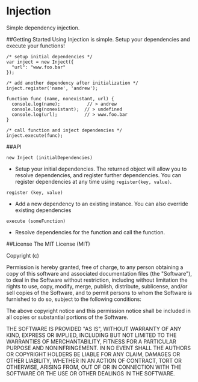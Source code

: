 Injection
=========

Simple dependency injection.


##Getting Started
Using Injection is simple. Setup your dependencies and execute your functions!

	/* setup initial dependencies */
	var inject = new Inject({
	  "url": "www.foo.bar"
	});

	/* add another dependency after initialization */
	inject.register('name', 'andrew');
	
	function func (name, nonexistant, url) {
	  console.log(name);          // > andrew
	  console.log(nonexistant);  // > undefined
	  console.log(url);          // > www.foo.bar
	}
	
	/* call function and inject dependencies */
	inject.execute(func);

##API

```new Inject (initialDependencies)```
 - Setup your initial dependencies. The returned object will allow you to resolve dependencies, and register further dependencies. You can register dependencies at any time using ```register(key, value)```. 

```register (key, value)```
 - Add a new dependency to an existing instance. You can also override existing dependencies

```execute (someFunction)```
 - Resolve dependencies for the function and call the function.

##License
The MIT License (MIT)

Copyright (c) <year> <copyright holders>

Permission is hereby granted, free of charge, to any person obtaining a copy
of this software and associated documentation files (the "Software"), to deal
in the Software without restriction, including without limitation the rights
to use, copy, modify, merge, publish, distribute, sublicense, and/or sell
copies of the Software, and to permit persons to whom the Software is
furnished to do so, subject to the following conditions:

The above copyright notice and this permission notice shall be included in
all copies or substantial portions of the Software.

THE SOFTWARE IS PROVIDED "AS IS", WITHOUT WARRANTY OF ANY KIND, EXPRESS OR
IMPLIED, INCLUDING BUT NOT LIMITED TO THE WARRANTIES OF MERCHANTABILITY,
FITNESS FOR A PARTICULAR PURPOSE AND NONINFRINGEMENT. IN NO EVENT SHALL THE
AUTHORS OR COPYRIGHT HOLDERS BE LIABLE FOR ANY CLAIM, DAMAGES OR OTHER
LIABILITY, WHETHER IN AN ACTION OF CONTRACT, TORT OR OTHERWISE, ARISING FROM,
OUT OF OR IN CONNECTION WITH THE SOFTWARE OR THE USE OR OTHER DEALINGS IN
THE SOFTWARE.